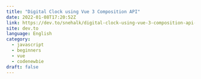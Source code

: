 ```yaml
---
title: "Digital Clock using Vue 3 Composition API"
date: 2022-01-08T17:20:52Z
link: https://dev.to/snehalk/digital-clock-using-vue-3-composition-api-5cmc?utm_medium=RSS&utm_source=news.12bit.vn
site: dev.to
language: English
category:
  - javascript
  - beginners
  - vue
  - codenewbie
draft: false
---
```

